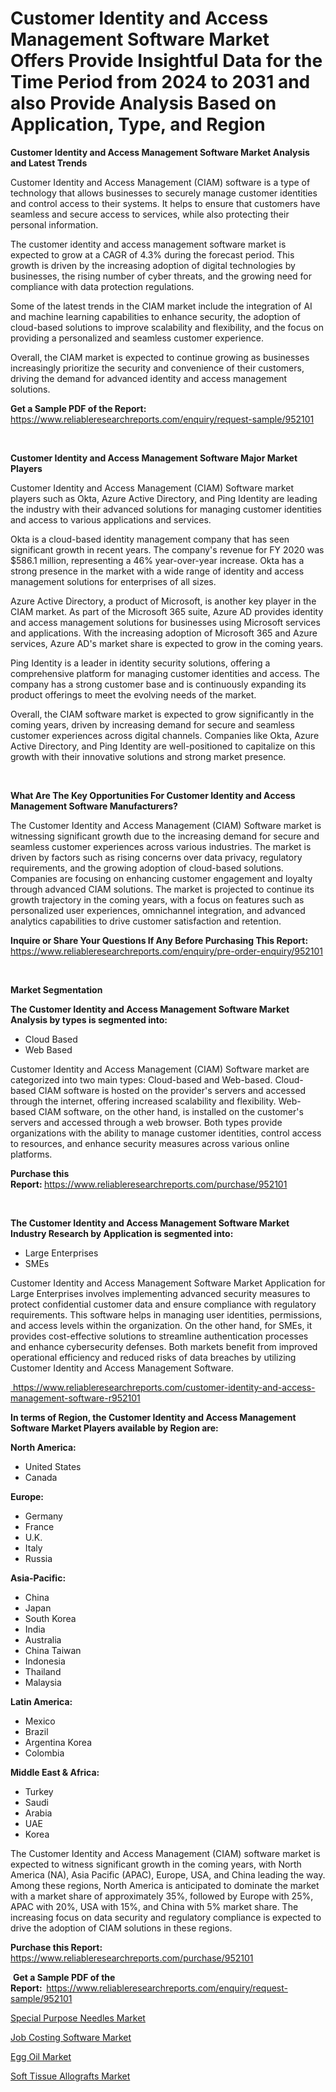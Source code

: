 <p><h1>Customer Identity and Access Management Software Market Offers Provide Insightful Data for the Time Period from 2024 to 2031 and also Provide Analysis Based on Application, Type, and Region</h1></p><p><strong>Customer Identity and Access Management Software Market Analysis and Latest Trends</strong></p>
<p><p>Customer Identity and Access Management (CIAM) software is a type of technology that allows businesses to securely manage customer identities and control access to their systems. It helps to ensure that customers have seamless and secure access to services, while also protecting their personal information.</p><p>The customer identity and access management software market is expected to grow at a CAGR of 4.3% during the forecast period. This growth is driven by the increasing adoption of digital technologies by businesses, the rising number of cyber threats, and the growing need for compliance with data protection regulations.</p><p>Some of the latest trends in the CIAM market include the integration of AI and machine learning capabilities to enhance security, the adoption of cloud-based solutions to improve scalability and flexibility, and the focus on providing a personalized and seamless customer experience.</p><p>Overall, the CIAM market is expected to continue growing as businesses increasingly prioritize the security and convenience of their customers, driving the demand for advanced identity and access management solutions.</p></p>
<p><strong>Get a Sample PDF of the Report:&nbsp;</strong> <a href="https://www.reliableresearchreports.com/enquiry/request-sample/952101">https://www.reliableresearchreports.com/enquiry/request-sample/952101</a></p>
<p>&nbsp;</p>
<p><strong>Customer Identity and Access Management Software Major Market Players</strong></p>
<p><p>Customer Identity and Access Management (CIAM) Software market players such as Okta, Azure Active Directory, and Ping Identity are leading the industry with their advanced solutions for managing customer identities and access to various applications and services.</p><p>Okta is a cloud-based identity management company that has seen significant growth in recent years. The company's revenue for FY 2020 was $586.1 million, representing a 46% year-over-year increase. Okta has a strong presence in the market with a wide range of identity and access management solutions for enterprises of all sizes.</p><p>Azure Active Directory, a product of Microsoft, is another key player in the CIAM market. As part of the Microsoft 365 suite, Azure AD provides identity and access management solutions for businesses using Microsoft services and applications. With the increasing adoption of Microsoft 365 and Azure services, Azure AD's market share is expected to grow in the coming years.</p><p>Ping Identity is a leader in identity security solutions, offering a comprehensive platform for managing customer identities and access. The company has a strong customer base and is continuously expanding its product offerings to meet the evolving needs of the market.</p><p>Overall, the CIAM software market is expected to grow significantly in the coming years, driven by increasing demand for secure and seamless customer experiences across digital channels. Companies like Okta, Azure Active Directory, and Ping Identity are well-positioned to capitalize on this growth with their innovative solutions and strong market presence.</p></p>
<p>&nbsp;</p>
<p><strong>What Are The Key Opportunities For Customer Identity and Access Management Software Manufacturers?</strong></p>
<p><p>The Customer Identity and Access Management (CIAM) Software market is witnessing significant growth due to the increasing demand for secure and seamless customer experiences across various industries. The market is driven by factors such as rising concerns over data privacy, regulatory requirements, and the growing adoption of cloud-based solutions. Companies are focusing on enhancing customer engagement and loyalty through advanced CIAM solutions. The market is projected to continue its growth trajectory in the coming years, with a focus on features such as personalized user experiences, omnichannel integration, and advanced analytics capabilities to drive customer satisfaction and retention.</p></p>
<p><strong>Inquire or Share Your Questions If Any Before Purchasing This Report:</strong> <a href="https://www.reliableresearchreports.com/enquiry/pre-order-enquiry/952101">https://www.reliableresearchreports.com/enquiry/pre-order-enquiry/952101</a></p>
<p>&nbsp;</p>
<p><strong>Market Segmentation</strong></p>
<p><strong>The Customer Identity and Access Management Software Market Analysis by types is segmented into:</strong></p>
<p><ul><li>Cloud Based</li><li>Web Based</li></ul></p>
<p><p>Customer Identity and Access Management (CIAM) Software market are categorized into two main types: Cloud-based and Web-based. Cloud-based CIAM software is hosted on the provider's servers and accessed through the internet, offering increased scalability and flexibility. Web-based CIAM software, on the other hand, is installed on the customer's servers and accessed through a web browser. Both types provide organizations with the ability to manage customer identities, control access to resources, and enhance security measures across various online platforms.</p></p>
<p><strong>Purchase this Report:&nbsp;</strong><a href="https://www.reliableresearchreports.com/purchase/952101">https://www.reliableresearchreports.com/purchase/952101</a></p>
<p>&nbsp;</p>
<p><strong>The Customer Identity and Access Management Software Market Industry Research by Application is segmented into:</strong></p>
<p><ul><li>Large Enterprises</li><li>SMEs</li></ul></p>
<p><p>Customer Identity and Access Management Software Market Application for Large Enterprises involves implementing advanced security measures to protect confidential customer data and ensure compliance with regulatory requirements. This software helps in managing user identities, permissions, and access levels within the organization. On the other hand, for SMEs, it provides cost-effective solutions to streamline authentication processes and enhance cybersecurity defenses. Both markets benefit from improved operational efficiency and reduced risks of data breaches by utilizing Customer Identity and Access Management Software.</p></p>
<p><a href="https://www.reliableresearchreports.com/customer-identity-and-access-management-software-r952101">&nbsp;https://www.reliableresearchreports.com/customer-identity-and-access-management-software-r952101</a></p>
<p><strong>In terms of Region, the Customer Identity and Access Management Software Market Players available by Region are:</strong></p>
<p>
    <p> <strong> North America: </strong>
        <ul>
            <li>United States</li>
            <li>Canada</li>
        </ul>
        </p> 
    <p> <strong> Europe: </strong>
        <ul>
            <li>Germany</li>
            <li>France</li>
            <li>U.K.</li>
            <li>Italy</li>
            <li>Russia</li>
        </ul>
        </p> 
    <p> <strong> Asia-Pacific: </strong>
        <ul>
            <li>China</li>
            <li>Japan</li>
            <li>South Korea</li>
            <li>India</li>
            <li>Australia</li>
            <li>China Taiwan</li>
            <li>Indonesia</li>
            <li>Thailand</li>
            <li>Malaysia</li>
        </ul>
        </p> 
    <p> <strong> Latin America: </strong>
        <ul>
            <li>Mexico</li>
            <li>Brazil</li>
            <li>Argentina Korea</li>
            <li>Colombia</li>
        </ul>
        </p> 
    <p> <strong> Middle East & Africa: </strong>
        <ul>
            <li>Turkey</li>
            <li>Saudi</li>
            <li>Arabia</li>
            <li>UAE</li>
            <li>Korea</li>
        </ul>
    </p>
    </p>
<p><p>The Customer Identity and Access Management (CIAM) software market is expected to witness significant growth in the coming years, with North America (NA), Asia Pacific (APAC), Europe, USA, and China leading the way. Among these regions, North America is anticipated to dominate the market with a market share of approximately 35%, followed by Europe with 25%, APAC with 20%, USA with 15%, and China with 5% market share. The increasing focus on data security and regulatory compliance is expected to drive the adoption of CIAM solutions in these regions.</p></p>
<p><strong>Purchase this Report: </strong><a href="https://www.reliableresearchreports.com/purchase/952101">https://www.reliableresearchreports.com/purchase/952101</a></p>
<p>&nbsp;<strong>Get a Sample PDF of the Report:&nbsp;&nbsp;</strong><a href="https://www.reliableresearchreports.com/enquiry/request-sample/952101">https://www.reliableresearchreports.com/enquiry/request-sample/952101</a></p>
<p><strong></strong></p>
<p><p><a href="https://github.com/moyahfrancoestellec51j635wcx/Market-Research-Report-List-3/blob/main/special-purpose-needles-market.md">Special Purpose Needles Market</a></p><p><a href="https://www.linkedin.com/pulse/global-job-costing-software-market-focus-application-end-use-agbec">Job Costing Software Market</a></p><p><a href="https://www.linkedin.com/pulse/in-depth-analysis-global-egg-oil-market-scope-its-rapid-hghxc">Egg Oil Market</a></p><p><a href="https://github.com/mharielmesa/Market-Research-Report-List-4/blob/main/soft-tissue-allografts-market.md">Soft Tissue Allografts Market</a></p></p>